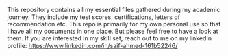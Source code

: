 This repository contains all my essential files gathered during my academic journey. They include my test scores, certifications, letters of recommendation etc.
This repo is primarily for my own personal use so that I have all my documents in one place. But please feel free to have a look at them.
If you are interested in my skill set, reach out to me on my linkedIn profile: https://www.linkedin.com/in/saif-ahmed-161b52246/
